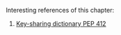 Interesting references of this chapter:

1. [Key-sharing dictionary PEP 412](https://peps.python.org/pep-0412/)
